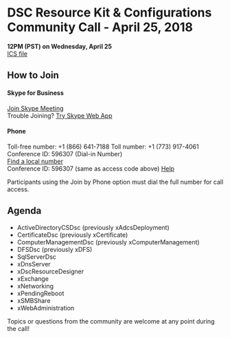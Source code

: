 
# DSC Resource Kit & Configurations Community Call - April 25, 2018

**12PM (PST) on Wednesday, April 25**  
[ICS file](https://github.com/PowerShell/DscResources/CommunityCalls/DSC%20Resource%20Kit%20Community%20Call%20ICS.zip)

## How to Join

#### Skype for Business

[Join Skype Meeting](https://meet.lync.com/microsoft/zachal/QY5QHM2Z)  
Trouble Joining? [Try Skype Web App](https://meet.lync.com/microsoft/zachal/QY5QHM2Z?sl=1)

#### Phone

Toll-free number: +1 (866) 641-7188 
Toll number: +1 (773) 917-4061 
Conference ID: 596307    (Dial-in Number)  
[Find a local number](https://dialin.lync.com/48b4c613-cc67-4825-8175-29628d9715e5)  
Conference ID: 596307   (same as access code above)
[Help](http://go.microsoft.com/fwlink/?LinkId=389737)  

Participants using the Join by Phone option must dial the full number for call access. 

## Agenda

- ActiveDirectoryCSDsc (previously xAdcsDeployment)
- CertificateDsc (previously xCertificate)
- ComputerManagementDsc (previously xComputerManagement)
- DFSDsc (previously xDFS)
- SqlServerDsc
- xDnsServer
- xDscResourceDesigner
- xExchange
- xNetworking
- xPendingReboot
- xSMBShare
- xWebAdministration

Topics or questions from the community are welcome at any point during the call!
